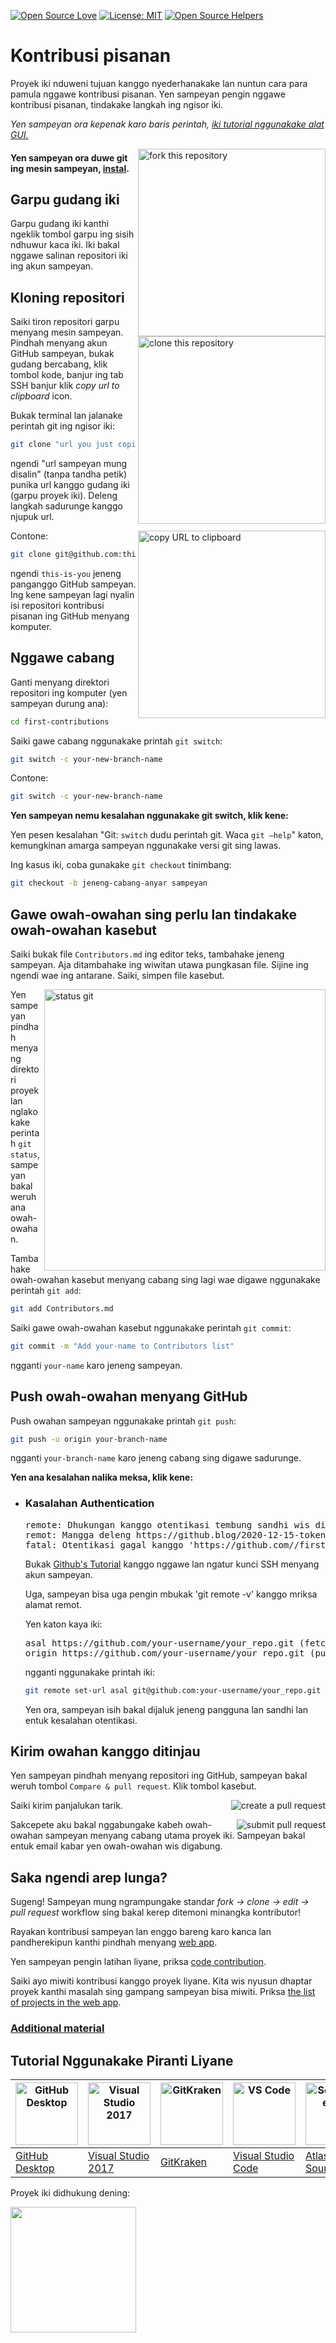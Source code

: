 [![Open Source Love](https://badges.frapsoft.com/os/v1/open-source.svg?v=103)](https://github.com/ellerbrock/open-source-badges/)
[![License: MIT](https://img.shields.io/badge/License-MIT-green.svg)](https://opensource.org/licenses/MIT)
[![Open Source Helpers](https://www.codetriage.com/roshanjossey/first-contributions/badges/users.svg)](https://www.codetriage.com/roshanjossey/first-contributions)

# Kontribusi pisanan

Proyek iki nduweni tujuan kanggo nyederhanakake lan nuntun cara para pamula nggawe kontribusi pisanan. Yen sampeyan pengin nggawe kontribusi pisanan, tindakake langkah ing ngisor iki.

_Yen sampeyan ora kepenak karo baris perintah, [iki tutorial nggunakake alat GUI.](#tutorials-using-other-tools)_

<img align="right" width="300" src="https://firstcontributions.github.io/assets/Readme/fork.png" alt="fork this repository" />

#### Yen sampeyan ora duwe git ing mesin sampeyan, [instal](https://docs.github.com/en/get-started/quickstart/set-up-git).


## Garpu gudang iki

Garpu gudang iki kanthi ngeklik tombol garpu ing sisih ndhuwur kaca iki.
Iki bakal nggawe salinan repositori iki ing akun sampeyan.

## Kloning repositori

<img align="right" width="300" src="https://firstcontributions.github.io/assets/Readme/clone.png" alt="clone this repository" />

Saiki tiron repositori garpu menyang mesin sampeyan. Pindhah menyang akun GitHub sampeyan, bukak gudang bercabang, klik tombol kode, banjur ing tab SSH banjur klik _copy url to clipboard_ icon.

Bukak terminal lan jalanake perintah git ing ngisor iki:

```bash
git clone "url you just copied"
```

ngendi "url sampeyan mung disalin" (tanpa tandha petik) punika url kanggo gudang iki (garpu proyek iki). Deleng langkah sadurunge kanggo njupuk url.

<img align="right" width="300" src="https://firstcontributions.github.io/assets/Readme/copy-to-clipboard.png" alt="copy URL to clipboard" />

Contone:

```bash
git clone git@github.com:this-is-you/first-contributions.git
```
ngendi `this-is-you` jeneng panganggo GitHub sampeyan. Ing kene sampeyan lagi nyalin isi repositori kontribusi pisanan ing GitHub menyang komputer.

## Nggawe cabang

Ganti menyang direktori repositori ing komputer (yen sampeyan durung ana):

```bash
cd first-contributions
```

Saiki gawe cabang nggunakake printah `git switch`:

```bash
git switch -c your-new-branch-name
```
Contone:

```bash
git switch -c your-new-branch-name
```

<detail>
<summary> <strong>Yen sampeyan nemu kesalahan nggunakake git switch, klik kene:</strong> </summary>

Yen pesen kesalahan "Git: `switch` dudu perintah git. Waca `git –help`" katon, kemungkinan amarga sampeyan nggunakake versi git sing lawas.

Ing kasus iki, coba gunakake `git checkout` tinimbang:

```bash
git checkout -b jeneng-cabang-anyar sampeyan
```

</detail>

## Gawe owah-owahan sing perlu lan tindakake owah-owahan kasebut

Saiki bukak file `Contributors.md` ing editor teks, tambahake jeneng sampeyan. Aja ditambahake ing wiwitan utawa pungkasan file. Sijine ing ngendi wae ing antarane. Saiki, simpen file kasebut.

<img align="right" width="450" src="https://firstcontributions.github.io/assets/Readme/git-status.png" alt="status git" />

Yen sampeyan pindhah menyang direktori proyek lan nglakokake perintah `git status`, sampeyan bakal weruh ana owah-owahan.

Tambahake owah-owahan kasebut menyang cabang sing lagi wae digawe nggunakake perintah `git add`:

```bash
git add Contributors.md
```

Saiki gawe owah-owahan kasebut nggunakake perintah `git commit`:

```bash
git commit -m "Add your-name to Contributors list"
```

ngganti `your-name` karo jeneng sampeyan.

## Push owah-owahan menyang GitHub

Push owahan sampeyan nggunakake printah `git push`:

```bash
git push -u origin your-branch-name
```

ngganti `your-branch-name` karo jeneng cabang sing digawe sadurunge.

<detail>
<summary> <strong>Yen ana kesalahan nalika meksa, klik kene:</strong> </summary>

- ### Kasalahan Authentication
     <pre>remote: Dhukungan kanggo otentikasi tembung sandhi wis dibusak tanggal 13 Agustus 2021. Mangga gunakake token akses pribadhi.
  remot: Mangga deleng https://github.blog/2020-12-15-token-authentication-requirements-for-git-operations/ kanggo informasi luwih lengkap.
  fatal: Otentikasi gagal kanggo 'https://github.com/<your-username>/first-contributions.git/'</pre>
  Bukak [Github's Tutorial](https://docs.github.com/en/authentication/connecting-to-github-with-ssh/adding-a-new-ssh-key-to-your-github-account) kanggo nggawe lan ngatur kunci SSH menyang akun sampeyan.

  Uga, sampeyan bisa uga pengin mbukak 'git remote -v' kanggo mriksa alamat remot.
  
  Yen katon kaya iki:
  <pre>asal https://github.com/your-username/your_repo.git (fetch)
  origin https://github.com/your-username/your_repo.git (push)</pre>
  
  ngganti nggunakake printah iki:
  ```bash
  git remote set-url asal git@github.com:your-username/your_repo.git
  ```
  Yen ora, sampeyan isih bakal dijaluk jeneng pangguna lan sandhi lan entuk kesalahan otentikasi.
</detail>

## Kirim owahan kanggo ditinjau

Yen sampeyan pindhah menyang repositori ing GitHub, sampeyan bakal weruh tombol `Compare & pull request`. Klik tombol kasebut.

<img style="float: right;" src="https://firstcontributions.github.io/assets/Readme/compare-and-pull.png" alt="create a pull request" />

Saiki kirim panjalukan tarik.

<img style="float: right;" src="https://firstcontributions.github.io/assets/Readme/submit-pull-request.png" alt="submit pull request" />

Sakcepete aku bakal nggabungake kabeh owah-owahan sampeyan menyang cabang utama proyek iki. Sampeyan bakal entuk email kabar yen owah-owahan wis digabung.

## Saka ngendi arep lunga?

Sugeng! Sampeyan mung ngrampungake standar _fork -> clone -> edit -> pull request_ workflow sing bakal kerep ditemoni minangka kontributor!

Rayakan kontribusi sampeyan lan enggo bareng karo kanca lan pandherekipun kanthi pindhah menyang [web app](https://firstcontributions.github.io/#social-share).

Yen sampeyan pengin latihan liyane, priksa [code contribution](https://github.com/roshanjossey/code-contributions).

Saiki ayo miwiti kontribusi kanggo proyek liyane. Kita wis nyusun dhaptar proyek kanthi masalah sing gampang sampeyan bisa miwiti. Priksa [the list of projects in the web app](https://firstcontributions.github.io/#project-list).

### [Additional material](docs/additional-material/git_workflow_scenarios/additional-material.md)

## Tutorial Nggunakake Piranti Liyane

| <a href="docs/gui-tool-tutorials/github-desktop-tutorial.md"><img alt="GitHub Desktop" src="https://desktop.github.com/images/desktop-icon.svg" width="100"></a> | <a href="docs/gui-tool-tutorials/github-windows-vs2017-tutorial.md"><img alt="Visual Studio 2017" src="https://upload.wikimedia.org/wikipedia/commons/c/cd/Visual_Studio_2017_Logo.svg" width="100"></a> | <a href="docs/gui-tool-tutorials/gitkraken-tutorial.md"><img alt="GitKraken" src="https://firstcontributions.github.io/assets/gui-tool-tutorials/gitkraken-tutorial/gk-icon.png" width="100"></a> | <a href="docs/gui-tool-tutorials/github-windows-vs-code-tutorial.md"><img alt="VS Code" src="https://upload.wikimedia.org/wikipedia/commons/1/1c/Visual_Studio_Code_1.35_icon.png" width=100></a> | <a href="docs/gui-tool-tutorials/sourcetree-macos-tutorial.md"><img alt="Sourcetree App" src="https://wac-cdn.atlassian.com/dam/jcr:81b15cde-be2e-4f4a-8af7-9436f4a1b431/Sourcetree-icon-blue.svg" width=100></a> | <a href="docs/gui-tool-tutorials/github-windows-intellij-tutorial.md"><img alt="IntelliJ IDEA" src="https://upload.wikimedia.org/wikipedia/commons/thumb/9/9c/IntelliJ_IDEA_Icon.svg/512px-IntelliJ_IDEA_Icon.svg.png" width=100></a> |
| ----------------------------------------------------------------------------------------------------------------------------------------------------------- | --------------------------------------------------------------------------------------------------------------------------------------------------------------------------------------------------- | -------------------------------------------------------------------------------------------------------------------------------------------------------------------------------------------- | -------------------------------------------------------------------------------------------------------------------------------------------------------------------------------------------- | ------------------------------------------------------------------------------------------------------------------------------------------------------------------------------------------------------------ | -------------------------------------------------------------------------------------------------------------------------------------------------------------------------------------------------------------------------------- |
| [GitHub Desktop](docs/gui-tool-tutorials/github-desktop-tutorial.md)                                                                                             | [Visual Studio 2017](docs/gui-tool-tutorials/github-windows-vs2017-tutorial.md)                                                                                                                          | [GitKraken](docs/gui-tool-tutorials/gitkraken-tutorial.md)                                                                                                                                        | [Visual Studio Code](docs/gui-tool-tutorials/github-windows-vs-code-tutorial.md)                                                                                                                  | [Atlassian Sourcetree](docs/gui-tool-tutorials/sourcetree-macos-tutorial.md)                                                                                                                                      | [IntelliJ IDEA](docs/gui-tool-tutorials/github-windows-intellij-tutorial.md)                                                                                                                                                          |

<p>Proyek iki didhukung dening:</p>
<p>
  <a href="https://www.digitalocean.com/">
    <img src="https://opensource.nyc3.cdn.digitaloceanspaces.com/attribution/assets/SVG/DO_Logo_horizontal_blue.svg" width="201px">
  </a>
</p>
